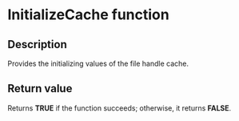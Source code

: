 # InitializeCache function

## Description

Provides the initializing values of the file handle cache.

## Return value

Returns **TRUE** if the function succeeds; otherwise, it returns **FALSE**.